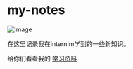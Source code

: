 # my-notes

![image](https://github.com/user-attachments/assets/2375df4c-2d70-4dc3-bcb4-c2bfb5c53a16)

在这里记录我在internlm学到的一些新知识。

给你们看看我的
[学习资料](https://github.com/InternLM/Tutorial)






